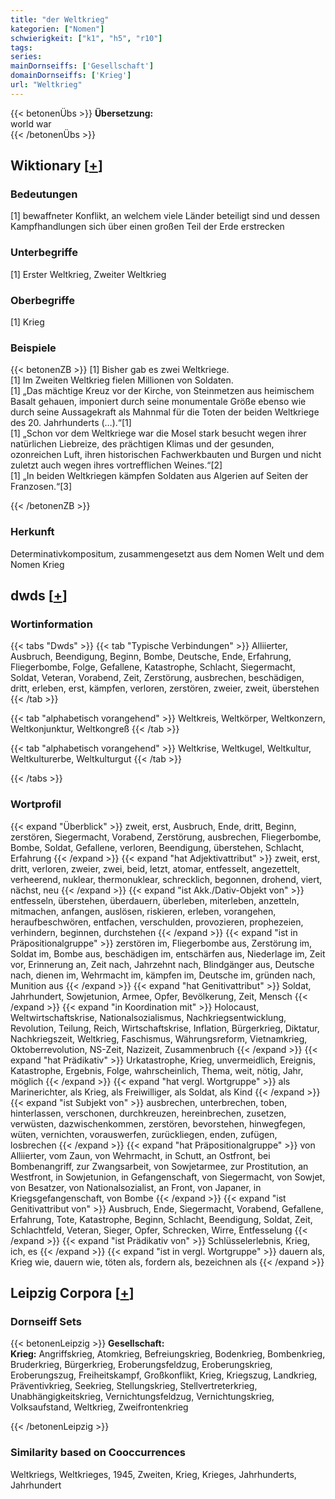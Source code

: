 ```yaml
---
title: "der Weltkrieg"
kategorien: ["Nomen"]
schwierigkeit: ["k1", "h5", "r10"]
tags:
series:
mainDornseiffs: ['Gesellschaft']
domainDornseiffs: ['Krieg']
url: "Weltkrieg"
---
```


{{< betonenÜbs >}}
**Übersetzung:**  
world war  
{{< /betonenÜbs >}}

## Wiktionary [[+](https://de.wiktionary.org/wiki/Weltkrieg)]

### Bedeutungen
[1] bewaffneter Konflikt, an welchem viele Länder beteiligt sind und dessen Kampfhandlungen sich über einen großen Teil der Erde erstrecken  

### Unterbegriffe
[1] Erster Weltkrieg, Zweiter Weltkrieg  

### Oberbegriffe
[1] Krieg  

### Beispiele
{{< betonenZB >}}
[1] Bisher gab es zwei Weltkriege.  
[1] Im Zweiten Weltkrieg fielen Millionen von Soldaten.  
[1] „Das mächtige Kreuz vor der Kirche, von Steinmetzen aus heimischem Basalt gehauen, imponiert durch seine monumentale Größe ebenso wie durch seine Aussagekraft als Mahnmal für die Toten der beiden Weltkriege des 20. Jahrhunderts (…).“[1]  
[1] „Schon vor dem Weltkriege war die Mosel stark besucht wegen ihrer natürlichen Liebreize, des prächtigen Klimas und der gesunden, ozonreichen Luft, ihren historischen Fachwerkbauten und Burgen und nicht zuletzt auch wegen ihres vortrefflichen Weines.“[2]  
[1] „In beiden Weltkriegen kämpfen Soldaten aus Algerien auf Seiten der Franzosen.“[3]  

{{< /betonenZB >}}
### Herkunft
Determinativkompositum, zusammengesetzt aus dem Nomen Welt und dem Nomen Krieg  



## dwds [[+](https://www.dwds.de/wb/Weltkrieg)]

### Wortinformation
{{< tabs "Dwds" >}}
{{< tab "Typische Verbindungen" >}}
Alliierter, Ausbruch, Beendigung, Beginn, Bombe, Deutsche, Ende, Erfahrung, Fliegerbombe, Folge, Gefallene, Katastrophe, Schlacht, Siegermacht, Soldat, Veteran, Vorabend, Zeit, Zerstörung, ausbrechen, beschädigen, dritt, erleben, erst, kämpfen, verloren, zerstören, zweier, zweit, überstehen
{{< /tab >}}

{{< tab "alphabetisch vorangehend" >}}
Weltkreis, Weltkörper, Weltkonzern, Weltkonjunktur, Weltkongreß
{{< /tab >}}

{{< tab "alphabetisch vorangehend" >}}
Weltkrise, Weltkugel, Weltkultur, Weltkulturerbe, Weltkulturgut
{{< /tab >}}

{{< /tabs >}}

### Wortprofil
{{< expand "Überblick" >}} zweit, erst, Ausbruch, Ende, dritt, Beginn, zerstören, Siegermacht, Vorabend, Zerstörung, ausbrechen, Fliegerbombe, Bombe, Soldat, Gefallene, verloren, Beendigung, überstehen, Schlacht, Erfahrung {{< /expand >}}
{{< expand "hat Adjektivattribut" >}} zweit, erst, dritt, verloren, zweier, zwei, beid, letzt, atomar, entfesselt, angezettelt, verheerend, nuklear, thermonuklear, schrecklich, begonnen, drohend, viert, nächst, neu {{< /expand >}}
{{< expand "ist Akk./Dativ-Objekt von" >}} entfesseln, überstehen, überdauern, überleben, miterleben, anzetteln, mitmachen, anfangen, auslösen, riskieren, erleben, vorangehen, heraufbeschwören, entfachen, verschulden, provozieren, prophezeien, verhindern, beginnen, durchstehen {{< /expand >}}
{{< expand "ist in Präpositionalgruppe" >}} zerstören im, Fliegerbombe aus, Zerstörung im, Soldat im, Bombe aus, beschädigen im, entschärfen aus, Niederlage im, Zeit vor, Erinnerung an, Zeit nach, Jahrzehnt nach, Blindgänger aus, Deutsche nach, dienen im, Wehrmacht im, kämpfen im, Deutsche im, gründen nach, Munition aus {{< /expand >}}
{{< expand "hat Genitivattribut" >}} Soldat, Jahrhundert, Sowjetunion, Armee, Opfer, Bevölkerung, Zeit, Mensch {{< /expand >}}
{{< expand "in Koordination mit" >}} Holocaust, Weltwirtschaftskrise, Nationalsozialismus, Nachkriegsentwicklung, Revolution, Teilung, Reich, Wirtschaftskrise, Inflation, Bürgerkrieg, Diktatur, Nachkriegszeit, Weltkrieg, Faschismus, Währungsreform, Vietnamkrieg, Oktoberrevolution, NS-Zeit, Nazizeit, Zusammenbruch {{< /expand >}}
{{< expand "hat Prädikativ" >}} Urkatastrophe, Krieg, unvermeidlich, Ereignis, Katastrophe, Ergebnis, Folge, wahrscheinlich, Thema, weit, nötig, Jahr, möglich {{< /expand >}}
{{< expand "hat vergl. Wortgruppe" >}} als Marinerichter, als Krieg, als Freiwilliger, als Soldat, als Kind {{< /expand >}}
{{< expand "ist Subjekt von" >}} ausbrechen, unterbrechen, toben, hinterlassen, verschonen, durchkreuzen, hereinbrechen, zusetzen, verwüsten, dazwischenkommen, zerstören, bevorstehen, hinwegfegen, wüten, vernichten, vorauswerfen, zurückliegen, enden, zufügen, losbrechen {{< /expand >}}
{{< expand "hat Präpositionalgruppe" >}} von Alliierter, vom Zaun, von Wehrmacht, in Schutt, an Ostfront, bei Bombenangriff, zur Zwangsarbeit, von Sowjetarmee, zur Prostitution, an Westfront, in Sowjetunion, in Gefangenschaft, von Siegermacht, von Sowjet, von Besatzer, von Nationalsozialist, an Front, von Japaner, in Kriegsgefangenschaft, von Bombe {{< /expand >}}
{{< expand "ist Genitivattribut von" >}} Ausbruch, Ende, Siegermacht, Vorabend, Gefallene, Erfahrung, Tote, Katastrophe, Beginn, Schlacht, Beendigung, Soldat, Zeit, Schlachtfeld, Veteran, Sieger, Opfer, Schrecken, Wirre, Entfesselung {{< /expand >}}
{{< expand "ist Prädikativ von" >}} Schlüsselerlebnis, Krieg, ich, es {{< /expand >}}
{{< expand "ist in vergl. Wortgruppe" >}} dauern als, Krieg wie, dauern wie, töten als, fordern als, bezeichnen als {{< /expand >}}

## Leipzig Corpora [[+](https://corpora.uni-leipzig.de/en/res?word=Weltkrieg&corpusId=deu_newscrawl-public_2018)]

### Dornseiff Sets
{{< betonenLeipzig >}}
**Gesellschaft:**  
**Krieg:** Angriffskrieg, Atomkrieg, Befreiungskrieg, Bodenkrieg, Bombenkrieg, Bruderkrieg, Bürgerkrieg, Eroberungsfeldzug, Eroberungskrieg, Eroberungszug, Freiheitskampf, Großkonflikt, Krieg, Kriegszug, Landkrieg, Präventivkrieg, Seekrieg, Stellungskrieg, Stellvertreterkrieg, Unabhängigkeitskrieg, Vernichtungsfeldzug, Vernichtungskrieg, Volksaufstand, Weltkrieg, Zweifrontenkrieg  

{{< /betonenLeipzig >}}

### Similarity based on Cooccurrences
Weltkriegs, Weltkrieges, 1945, Zweiten, Krieg, Krieges, Jahrhunderts, Jahrhundert

